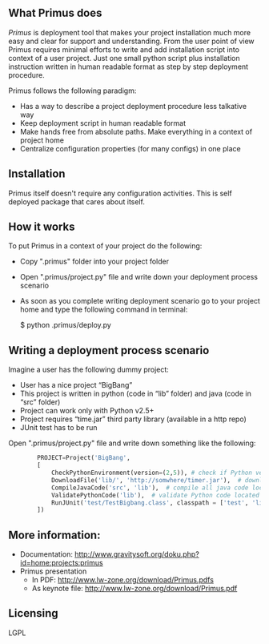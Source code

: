 ## What Primus does
*Primus* is deployment tool that makes your project installation much more easy and clear for support and understanding. 
From the user point of view Primus requires minimal efforts to write and add installation script into context of a user 
project. Just one small python script plus installation instruction written in human readable format as step by step 
deployment procedure.  

Primus follows the following paradigm:
   * Has a way to describe a project deployment procedure less talkative way
   * Keep deployment script in human readable format
   * Make hands free from absolute paths. Make everything in a context of project home
   * Centralize configuration properties (for many configs) in one place

## Installation 
Primus itself doesn't require any configuration activities. This is self deployed package that cares about itself. 

## How it works
To put Primus in a context of your project do the following:

   * Copy ".primus" folder into your project folder
   * Open ".primus/project.py" file and write down your deployment process scenario
   * As soon as you complete writing deployment scenario go to your project home and type the following command in terminal:
		
		$ python .primus/deploy.py

## Writing a deployment process scenario
Imagine a user has the following dummy project:
   * User has a nice project “BigBang”
   * This project is written in python (code in “lib” folder) and java (code in “src” folder)
   * Project can work only with Python v2.5+
   * Project requires “time.jar” third party library (available in a http repo)
   * JUnit test has to be run

Open ".primus/project.py" file and write down something like the following:
```python
    	PROJECT=Project('BigBang',
    	[
        	CheckPythonEnvironment(version=(2,5)), # check if Python version is 2.5+
    		DownloadFile('lib/', 'http://somwhere/timer.jar'),  # download 'timer.jar' in 'lib' folder
    		CompileJavaCode('src', 'lib'),  # compile all java code located in 'src' into 'lib' folder
    		ValidatePythonCode('lib'),  # validate Python code located in "lib" folder
			RunJUnit('test/TestBigbang.class', classpath = ['test', 'lib', 'lib/junit/junit-4.8.2.jar'])
  		])
```
## More information:
   * Documentation: http://www.gravitysoft.org/doku.php?id=home:projects:primus
   * Primus presentation
      * In PDF: http://www.lw-zone.org/download/Primus.pdfs
      * As keynote file: http://www.lw-zone.org/download/Primus.pdf

## Licensing
LGPL
